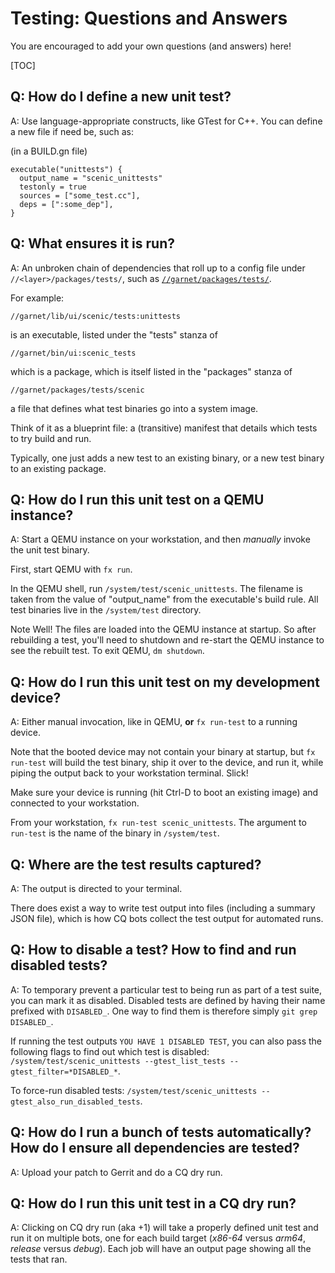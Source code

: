 # Testing: Questions and Answers

You are encouraged to add your own questions (and answers) here!

[TOC]

## Q: How do I define a new unit test?

A: Use language-appropriate constructs, like GTest for C++. You can define a new
file if need be, such as:

(in a BUILD.gn file)
```code
executable("unittests") {
  output_name = "scenic_unittests"
  testonly = true
  sources = ["some_test.cc"],
  deps = [":some_dep"],
}
```

## Q: What ensures it is run?

A: An unbroken chain of dependencies that roll up to a config file under
`//<layer>/packages/tests/`, such as
[`//garnet/packages/tests/`](https://fuchsia.googlesource.com/garnet/+/master/packages/tests/).

For example:

`//garnet/lib/ui/scenic/tests:unittests`

is an executable, listed under the "tests" stanza of

`//garnet/bin/ui:scenic_tests`

which is a package, which is itself listed in the "packages" stanza of

`//garnet/packages/tests/scenic`

a file that defines what test binaries go into a system image.

Think of it as a blueprint file: a (transitive) manifest that details which
tests to try build and run.

Typically, one just adds a new test to an existing binary, or a new test binary to an existing package.

## Q: How do I run this unit test on a QEMU instance?

A: Start a QEMU instance on your workstation, and then *manually* invoke the unit test binary.

First, start QEMU with `fx run`.

In the QEMU shell, run `/system/test/scenic_unittests`. The filename is taken
from the value of "output_name" from the executable's build rule. All test
binaries live in the `/system/test` directory.

Note Well! The files are loaded into the QEMU instance at startup. So after
rebuilding a test, you'll need to shutdown and re-start the QEMU instance to see
the rebuilt test. To exit QEMU, `dm shutdown`.

## Q: How do I run this unit test on my development device?

A: Either manual invocation, like in QEMU, **or** `fx run-test` to a running device.

Note that the booted device may not contain your binary at startup, but `fx
run-test` will build the test binary, ship it over to the device, and run it,
while piping the output back to your workstation terminal. Slick!

Make sure your device is running (hit Ctrl-D to boot an existing image) and
connected to your workstation.

From your workstation, `fx run-test scenic_unittests`. The argument to
`run-test` is the name of the binary in `/system/test`.

## Q: Where are the test results captured?

A: The output is directed to your terminal.

There does exist a way to write test output into files (including a summary JSON
file), which is how CQ bots collect the test output for automated runs.

## Q: How to disable a test? How to find and run disabled tests?

A: To temporary prevent a particular test to being run as part of a test suite,
you can mark it as disabled. Disabled tests are defined by having their name
prefixed with `DISABLED_`. One way to find them is therefore simply `git grep
DISABLED_`.

If running the test outputs `YOU HAVE 1 DISABLED TEST`, you can also pass the
following flags to find out which test is disabled:
`/system/test/scenic_unittests --gtest_list_tests --gtest_filter=*DISABLED_*`.

To force-run disabled tests:
`/system/test/scenic_unittests --gtest_also_run_disabled_tests`.

## Q: How do I run a bunch of tests automatically? How do I ensure all dependencies are tested?

A: Upload your patch to Gerrit and do a CQ dry run.

## Q: How do I run this unit test in a CQ dry run?

A: Clicking on CQ dry run (aka +1) will take a properly defined unit test and
run it on multiple bots, one for each build target (*x86-64* versus *arm64*, *release*
versus *debug*). Each job will have an output page showing all the tests that
ran.
